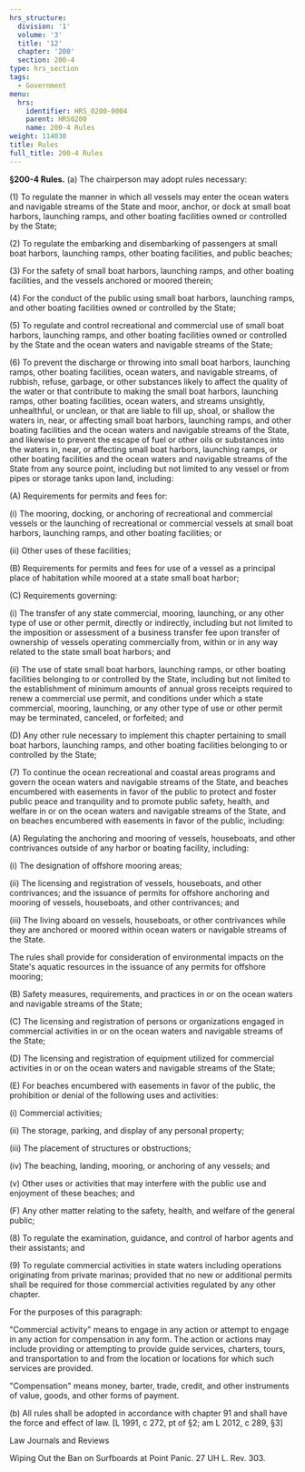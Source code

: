 ```yaml
---
hrs_structure:
  division: '1'
  volume: '3'
  title: '12'
  chapter: '200'
  section: 200-4
type: hrs_section
tags:
  - Government
menu:
  hrs:
    identifier: HRS_0200-0004
    parent: HRS0200
    name: 200-4 Rules
weight: 114030
title: Rules
full_title: 200-4 Rules
---
```

**§200-4 Rules.** (a) The chairperson may adopt rules necessary:

(1) To regulate the manner in which all vessels may enter the ocean waters and navigable streams of the State and moor, anchor, or dock at small boat harbors, launching ramps, and other boating facilities owned or controlled by the State;

(2) To regulate the embarking and disembarking of passengers at small boat harbors, launching ramps, other boating facilities, and public beaches;

(3) For the safety of small boat harbors, launching ramps, and other boating facilities, and the vessels anchored or moored therein;

(4) For the conduct of the public using small boat harbors, launching ramps, and other boating facilities owned or controlled by the State;

(5) To regulate and control recreational and commercial use of small boat harbors, launching ramps, and other boating facilities owned or controlled by the State and the ocean waters and navigable streams of the State;

(6) To prevent the discharge or throwing into small boat harbors, launching ramps, other boating facilities, ocean waters, and navigable streams, of rubbish, refuse, garbage, or other substances likely to affect the quality of the water or that contribute to making the small boat harbors, launching ramps, other boating facilities, ocean waters, and streams unsightly, unhealthful, or unclean, or that are liable to fill up, shoal, or shallow the waters in, near, or affecting small boat harbors, launching ramps, and other boating facilities and the ocean waters and navigable streams of the State, and likewise to prevent the escape of fuel or other oils or substances into the waters in, near, or affecting small boat harbors, launching ramps, or other boating facilities and the ocean waters and navigable streams of the State from any source point, including but not limited to any vessel or from pipes or storage tanks upon land, including:

(A) Requirements for permits and fees for:

(i) The mooring, docking, or anchoring of recreational and commercial vessels or the launching of recreational or commercial vessels at small boat harbors, launching ramps, and other boating facilities; or

(ii) Other uses of these facilities;

(B) Requirements for permits and fees for use of a vessel as a principal place of habitation while moored at a state small boat harbor;

(C) Requirements governing:

(i) The transfer of any state commercial, mooring, launching, or any other type of use or other permit, directly or indirectly, including but not limited to the imposition or assessment of a business transfer fee upon transfer of ownership of vessels operating commercially from, within or in any way related to the state small boat harbors; and

(ii) The use of state small boat harbors, launching ramps, or other boating facilities belonging to or controlled by the State, including but not limited to the establishment of minimum amounts of annual gross receipts required to renew a commercial use permit, and conditions under which a state commercial, mooring, launching, or any other type of use or other permit may be terminated, canceled, or forfeited; and

(D) Any other rule necessary to implement this chapter pertaining to small boat harbors, launching ramps, and other boating facilities belonging to or controlled by the State;

(7) To continue the ocean recreational and coastal areas programs and govern the ocean waters and navigable streams of the State, and beaches encumbered with easements in favor of the public to protect and foster public peace and tranquility and to promote public safety, health, and welfare in or on the ocean waters and navigable streams of the State, and on beaches encumbered with easements in favor of the public, including:

(A) Regulating the anchoring and mooring of vessels, houseboats, and other contrivances outside of any harbor or boating facility, including:

(i) The designation of offshore mooring areas;

(ii) The licensing and registration of vessels, houseboats, and other contrivances; and the issuance of permits for offshore anchoring and mooring of vessels, houseboats, and other contrivances; and

(iii) The living aboard on vessels, houseboats, or other contrivances while they are anchored or moored within ocean waters or navigable streams of the State.

The rules shall provide for consideration of environmental impacts on the State's aquatic resources in the issuance of any permits for offshore mooring;

(B) Safety measures, requirements, and practices in or on the ocean waters and navigable streams of the State;

(C) The licensing and registration of persons or organizations engaged in commercial activities in or on the ocean waters and navigable streams of the State;

(D) The licensing and registration of equipment utilized for commercial activities in or on the ocean waters and navigable streams of the State;

(E) For beaches encumbered with easements in favor of the public, the prohibition or denial of the following uses and activities:

(i) Commercial activities;

(ii) The storage, parking, and display of any personal property;

(iii) The placement of structures or obstructions;

(iv) The beaching, landing, mooring, or anchoring of any vessels; and

(v) Other uses or activities that may interfere with the public use and enjoyment of these beaches; and

(F) Any other matter relating to the safety, health, and welfare of the general public;

(8) To regulate the examination, guidance, and control of harbor agents and their assistants; and

(9) To regulate commercial activities in state waters including operations originating from private marinas; provided that no new or additional permits shall be required for those commercial activities regulated by any other chapter.

For the purposes of this paragraph:

"Commercial activity" means to engage in any action or attempt to engage in any action for compensation in any form. The action or actions may include providing or attempting to provide guide services, charters, tours, and transportation to and from the location or locations for which such services are provided.

"Compensation" means money, barter, trade, credit, and other instruments of value, goods, and other forms of payment.

(b) All rules shall be adopted in accordance with chapter 91 and shall have the force and effect of law. [L 1991, c 272, pt of §2; am L 2012, c 289, §3]

Law Journals and Reviews

Wiping Out the Ban on Surfboards at Point Panic. 27 UH L. Rev. 303.